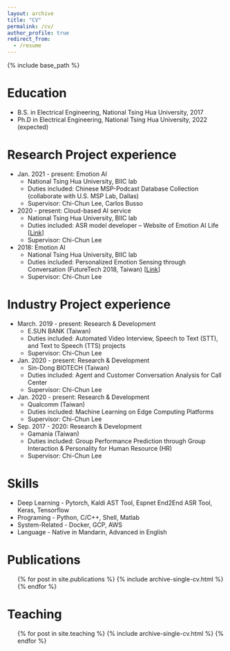 ```yaml
---
layout: archive
title: "CV"
permalink: /cv/
author_profile: true
redirect_from:
  - /resume
---
```


{% include base_path %}

Education
======
* B.S. in Electrical Engineering, National Tsing Hua University, 2017
* Ph.D in Electrical Engineering, National Tsing Hua University, 2022 (expected)

Research Project experience
======
* Jan. 2021 - present: Emotion AI 
  * National Tsing Hua University, BIIC lab
  * Duties included: Chinese MSP-Podcast Database Collection (collaborate with U.S. MSP Lab, Dallas)
  * Supervisor: Chi-Chun Lee, Carlos Busso
* 2020 - present: Cloud-based AI service
  * National Tsing Hua University, BIIC lab
  * Duties included: ASR model developer – Website of Emotion AI Life [[Link](https://eal.tw/)]
  * Supervisor: Chi-Chun Lee
* 2018: Emotion AI
  * National Tsing Hua University, BIIC lab
  * Duties included: Personalized Emotion Sensing through Conversation (FutureTech 2018, Taiwan) [[Link](https://www.futuretech.org.tw/futuretech/index.php?action=brands_detail&br_uid=107&web_lang=en-us)]
  * Supervisor: Chi-Chun Lee

Industry Project experience
======
* March. 2019 - present: Research & Development
  * E.SUN BANK (Taiwan)
  * Duties included: Automated Video Interview, Speech to Text (STT), and Text to Speech (TTS) projects
  * Supervisor: Chi-Chun Lee
* Jan. 2020 - present: Research & Development
  * Sin-Dong BIOTECH (Taiwan)
  * Duties included: Agent and Customer Conversation Analysis for Call Center
  * Supervisor: Chi-Chun Lee
* Jan. 2020 - present: Research & Development
  * Qualcomm (Taiwan)
  * Duties included: Machine Learning on Edge Computing Platforms
  * Supervisor: Chi-Chun Lee
* Sep. 2017 - 2020: Research & Development
  * Gamania (Taiwan)
  * Duties included: Group Performance Prediction through Group Interaction & Personality for Human Resource (HR)
  * Supervisor: Chi-Chun Lee
  
Skills
======
* Deep Learning - Pytorch, Kaldi AST Tool, Espnet End2End ASR Tool, Keras, Tensorflow
* Programing - Python, C/C++, Shell, Matlab
* System-Related - Docker, GCP, AWS
* Language - Native in Mandarin, Advanced in English

Publications
======
  <ul>{% for post in site.publications %}
    {% include archive-single-cv.html %}
  {% endfor %}</ul>
  
<!-- Talks
======
  <ul>{% for post in site.talks %}
    {% include archive-single-talk-cv.html %}
  {% endfor %}</ul> -->
  
Teaching
======
  <ul>{% for post in site.teaching %}
    {% include archive-single-cv.html %}
  {% endfor %}</ul>
  
<!-- Service and leadership
======
* Currently signed in to 43 different slack teams -->
